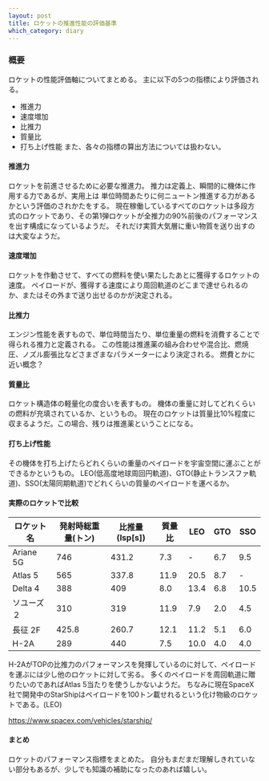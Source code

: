 ```yaml
---
layout: post
title: ロケットの推進性能の評価基準
which_category: diary
---
```


### 概要
ロケットの性能評価軸についてまとめる。
主に以下の5つの指標により評価される。
- 推進力
- 速度増加
- 比推力
- 質量比
- 打ち上げ性能
また、各々の指標の算出方法については扱わない。

#### 推進力
ロケットを前進させるために必要な推進力。
推力は定義上、瞬間的に機体に作用する力であるが、実用上は 単位時間あたりに何ニュートン推進する力があるかという評価のされかたをする。
現在稼働しているすべてのロケットは多段方式のロケットであり、その第1弾ロケットが全推力の90%前後のパフォーマンスを出す構成になっているようだ。
それだけ実質大気層に重い物質を送り出すのは大変なようだ。

#### 速度増加
ロケットを作動させて、すべての燃料を使い果たしたあとに獲得するロケットの速度。
ペイロードが、獲得する速度により周回軌道のどこまで達せられるのか、またはその外まで送り出せるのかが決定される。

#### 比推力
エンジン性能を表すもので、単位時間当たり、単位重量の燃料を消費することで得られる推力と定義される。
この性能は推進薬の組み合わせや混合比、燃焼圧、ノズル膨張比などさまざまなパラメーターにより決定される。
燃費とかに近い概念？

#### 質量比
ロケット構造体の軽量化の度合いを表すもの。
機体の重量に対してどれくらいの燃料が充填されているか、というもの。
現在のロケットは質量比10%程度に収まるようだ。この場合、残りは推進薬ということになる。

#### 打ち上げ性能
その機体を打ち上げたらどれくらいの重量のペイロードを宇宙空間に運ぶことができるかというもの。
LEO(低高度地球周回円軌道)、GTO(静止トランスファ軌道)、SSO(太陽同期軌道)でどれくらいの質量のペイロードを運べるか。

#### 実際のロケットで比較

| ロケット名  | 発射時総重量(トン)  |  比推量(Isp[s]) | 質量比  | LEO  | GTO  | SSO |
| ------------ | ------------ | ------------ | ------------ | ------------ | ------------ | ------------ |
|  Ariane 5G | 746  |  431.2 | 7.3  | -  | 6.7  | 9.5 |
|  Atlas 5 | 565  |  337.8 | 11.9  | 20.5 | 8.7  | - |
|  Delta 4 | 388  |  409 | 8.0  | 13.4 | 6.8  | 10.5 |
|  ソユーズ　２ | 310  |  319 | 11.9  | 7.9 | 2.0  | 4.5 |
|  長征 2F | 425.8  |  260.7 | 12.1  | 11.2 | 5.1  | 6.0 |
|  H-2A | 289  |  440 | 7.5  | 10.0 | 4.0  | 4.0 |

H-2AがTOPの比推力のパフォーマンスを発揮しているのに対して、ペイロードを運ぶには少し他のロケットに対して劣る。
多くのペイロードを周回軌道に贈りたいのであればAtlas 5当たりを使うしかないようだ。
ちなみに現在SpaceX社で開発中のStarShipはペイロードを100トン載せれるという化け物級のロケットである。(LEO)

https://www.spacex.com/vehicles/starship/

#### まとめ
ロケットのパフォーマンス指標をまとめた。
自分もまだまだ理解しきれていない部分もあるが、少しでも知識の補助になったのあれば嬉しい。




